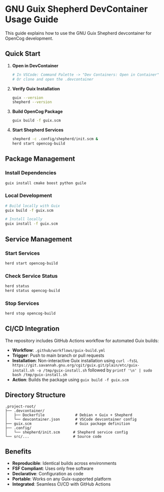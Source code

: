 # GNU Guix Shepherd DevContainer Usage Guide

This guide explains how to use the GNU Guix Shepherd devcontainer for OpenCog development.

## Quick Start

1. **Open in DevContainer**
   ```bash
   # In VSCode: Command Palette -> "Dev Containers: Open in Container"
   # Or clone and open the .devcontainer
   ```

2. **Verify Guix Installation**
   ```bash
   guix --version
   shepherd --version
   ```

3. **Build OpenCog Package**
   ```bash
   guix build -f guix.scm
   ```

4. **Start Shepherd Services**
   ```bash
   shepherd -c .config/shepherd/init.scm &
   herd start opencog-build
   ```

## Package Management

### Install Dependencies
```bash
guix install cmake boost python guile
```

### Local Development
```bash
# Build locally with Guix
guix build -f guix.scm

# Install locally
guix install -f guix.scm
```

## Service Management

### Start Services
```bash
herd start opencog-build
```

### Check Service Status
```bash
herd status
herd status opencog-build
```

### Stop Services
```bash
herd stop opencog-build
```

## CI/CD Integration

The repository includes GitHub Actions workflow for automated Guix builds:

- **Workflow**: `.github/workflows/guix-build.yml`
- **Trigger**: Push to main branch or pull requests
- **Installation**: Non-interactive Guix installation using `curl -fsSL https://git.savannah.gnu.org/cgit/guix.git/plain/etc/guix-install.sh -o /tmp/guix-install.sh` followed by `printf '\n' | sudo bash /tmp/guix-install.sh`
- **Action**: Builds the package using `guix build -f guix.scm`

## Directory Structure

```
.project-root/
├── .devcontainer/
│   ├── Dockerfile              # Debian + Guix + Shepherd
│   └── devcontainer.json       # VSCode devcontainer config
├── guix.scm                    # Guix package definition
├── .config/
│   └── shepherd/init.scm      # Shepherd service config
└── src/...                    # Source code
```

## Benefits

- **Reproducible**: Identical builds across environments
- **FSF Compliant**: Uses only free software
- **Declarative**: Configuration as code
- **Portable**: Works on any Guix-supported platform
- **Integrated**: Seamless CI/CD with GitHub Actions